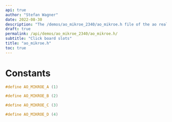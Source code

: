 ```yaml
---
api: true
author: "Stefan Wagner"
date: 2022-08-30
description: "The /demos/ao_mikroe_2340/ao_mikroe.h file of the ao real-time operating system."
draft: true
permalink: /api/demos/ao_mikroe_2340/ao_mikroe.h/
subtitle: "Click board slots"
title: "ao_mikroe.h"
toc: true
---
```


# Constants

```c
#define AO_MIKROE_A (1)
```

```c
#define AO_MIKROE_B (2)
```

```c
#define AO_MIKROE_C (3)
```

```c
#define AO_MIKROE_D (4)
```
